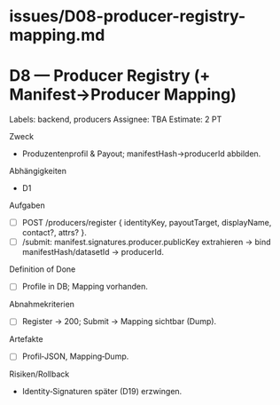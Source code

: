 # issues/D08-producer-registry-mapping.md
# D8 — Producer Registry (+ Manifest→Producer Mapping)
Labels: backend, producers
Assignee: TBA
Estimate: 2 PT

Zweck
- Produzentenprofil & Payout; manifestHash→producerId abbilden.

Abhängigkeiten
- D1

Aufgaben
- [ ] POST /producers/register { identityKey, payoutTarget, displayName, contact?, attrs? }.
- [ ] /submit: manifest.signatures.producer.publicKey extrahieren → bind manifestHash/datasetId → producerId.

Definition of Done
- [ ] Profile in DB; Mapping vorhanden.

Abnahmekriterien
- [ ] Register → 200; Submit → Mapping sichtbar (Dump).

Artefakte
- [ ] Profil‑JSON, Mapping‑Dump.

Risiken/Rollback
- Identity‑Signaturen später (D19) erzwingen.
